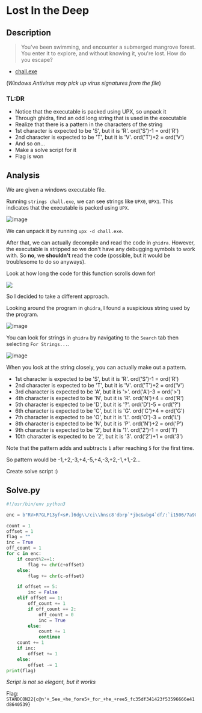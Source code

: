 # Lost In the Deep

## Description

> You've been swimming, and encounter a submerged mangrove forest. You enter it to explore, and without knowing it, you're lost. How do you escape?

* [chall.exe](../../../STANDCON\_2022/Reverse/Lost%20In%20the%20Deep/challenge/chall.exe)

(_Windows Antivirus may pick up virus signatures from the file_)

### TL:DR

* Notice that the executable is packed using UPX, so unpack it
* Through ghidra, find an odd long string that is used in the executable
* Realize that there is a pattern in the characters of the string
* 1st character is expected to be 'S', but it is 'R'. ord('S')-1 = ord('R')
* 2nd character is expected to be 'T', but it is 'V'. ord('T')+2 = ord('V')
* And so on...
* Make a solve script for it
* Flag is won

## Analysis

We are given a windows executable file.

Running `strings chall.exe`, we can see strings like `UPX0`, `UPX1`. This indicates that the executable is packed using `UPX`.

![image](https://user-images.githubusercontent.com/83258849/174650032-6c28dd45-daf2-4515-9262-c761be3f8e6f.png)

We can unpack it by running `upx -d chall.exe`.

After that, we can actually decompile and read the code in `ghidra`. However, the executable is stripped so we don't have any debugging symbols to work with. So **no**, we **shouldn't** read the code (possible, but it would be troublesome to do so anyways).

Look at how long the code for this function scrolls down for!

![](https://user-images.githubusercontent.com/83258849/174651984-543f4fcf-a13a-45fd-9543-8316e11d5c43.png)

So I decided to take a different approach.

Looking around the program in `ghidra`, I found a suspicious string used by the program.

![image](https://user-images.githubusercontent.com/83258849/174650687-55fac7ff-da6a-4250-90ee-edc625a1e758.png)

You can look for strings in `ghidra` by navigating to the `Search` tab then selecting `For Strings...`.

![image](https://user-images.githubusercontent.com/83258849/174650797-87ebae18-1e3d-4d23-97e3-5ee8b89c84fa.png)

When you look at the string closely, you can actually make out a pattern.

* 1st character is expected to be 'S', but it is 'R'. ord('S')-1 = ord('R')
* 2nd character is expected to be 'T', but it is 'V'. ord('T')+2 = ord('V')
* 3rd character is expected to be 'A', but it is '>'. ord('A')-3 = ord('>')
* 4th character is expected to be 'N', but it is 'R'. ord('N')+4 = ord('R')
* 5th character is expected to be 'D', but it is '?'. ord('D')-5 = ord('?')
* 6th character is expected to be 'C', but it is 'G'. ord('C')+4 = ord('G')
* 7th character is expected to be 'O', but it is 'L'. ord('O')-3 = ord('L')
* 8th character is expected to be 'N', but it is 'P'. ord('N')+2 = ord('P')
* 9th character is expected to be '2', but it is '1'. ord('2')-1 = ord('1')
* 10th character is expected to be '2', but it is '3'. ord('2')+1 = ord('3')

Note that the pattern adds and subtracts `1` after reaching `5` for the first time.

So pattern would be -1,+2,-3,+4,-5,+4,-3,+2,-1,+1,-2...

Create solve script :)

## Solve.py

```python
#!/usr/bin/env python3

enc = b"RV>R?GLP13yf<s#.]6dg\\/ci\\hnsc8'dbrp`*jbc&vbg4`df/:`i1506/7a90787492j04b956-9.=z"

count = 1
offset = 1
flag = ""
inc = True
off_count = 1
for c in enc:
	if count%2==1:
		flag += chr(c+offset)
	else:
		flag += chr(c-offset)

	if offset == 5:
		inc = False
	elif offset == 1:
		off_count += 1
		if off_count == 2:
			off_count = 0
			inc = True
		else:
			count += 1
			continue
	count += 1
	if inc:
		offset += 1
	else:
		offset -= 1
print(flag)	
```

_Script is not so elegant, but it works_

Flag: `STANDCON22{c@n'+_5ee_+he_fore5+_for_+he_+ree5_fc35df341423f53596666e41d8640539}`
